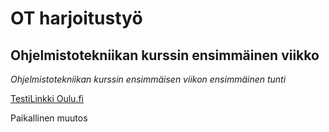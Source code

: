 # OT harjoitustyö

## Ohjelmistotekniikan kurssin ensimmäinen viikko

*Ohjelmistotekniikan kurssin ensimmäisen viikon ensimmäinen tunti*

[TestiLinkki Oulu.fi](http://oulu.fi)

Paikallinen muutos
